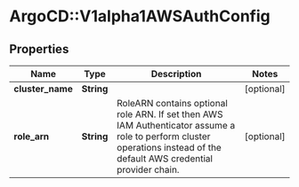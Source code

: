 # ArgoCD::V1alpha1AWSAuthConfig

## Properties
Name | Type | Description | Notes
------------ | ------------- | ------------- | -------------
**cluster_name** | **String** |  | [optional] 
**role_arn** | **String** | RoleARN contains optional role ARN. If set then AWS IAM Authenticator assume a role to perform cluster operations instead of the default AWS credential provider chain. | [optional] 


